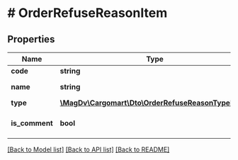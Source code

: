 # # OrderRefuseReasonItem

## Properties

Name | Type | Description | Notes
------------ | ------------- | ------------- | -------------
**code** | **string** | Идентификатор |
**name** | **string** | Название причины |
**type** | [**\MagDv\Cargomart\Dto\OrderRefuseReasonTypeEnum**](OrderRefuseReasonTypeEnum.md) |  |
**is_comment** | **bool** | Необходимо текстовое описание | [optional] [default to false]

[[Back to Model list]](../../README.md#models) [[Back to API list]](../../README.md#endpoints) [[Back to README]](../../README.md)
